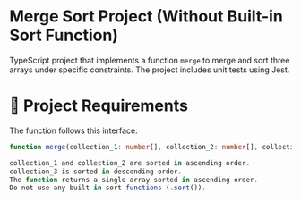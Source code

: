 # Merge Sort Project (Without Built-in Sort Function)
TypeScript project that implements a function `merge` to merge and sort three arrays under specific constraints. The project includes unit tests using Jest.

# 📌 Project Requirements

The function follows this interface:
```typescript
function merge(collection_1: number[], collection_2: number[], collection_3: number[]): number[];

collection_1 and collection_2 are sorted in ascending order.
collection_3 is sorted in descending order.
The function returns a single array sorted in ascending order.
Do not use any built-in sort functions (.sort()).
